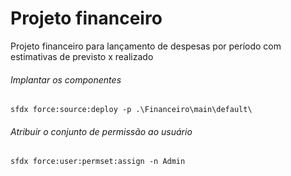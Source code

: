 # Projeto financeiro

Projeto financeiro para lançamento de despesas por período com estimativas de previsto x realizado

###### Implantar os componentes
`sfdx force:source:deploy -p .\Financeiro\main\default\`

###### Atribuir o conjunto de permissão ao usuário
`sfdx force:user:permset:assign -n Admin`